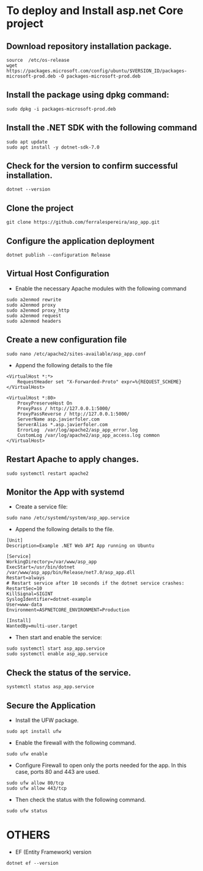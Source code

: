 # To deploy and Install asp.net Core project

## Download repository installation package.
```
source  /etc/os-release
wget https://packages.microsoft.com/config/ubuntu/$VERSION_ID/packages-microsoft-prod.deb -O packages-microsoft-prod.deb
```

## Install the package using dpkg command:
```
sudo dpkg -i packages-microsoft-prod.deb
```

## Install the .NET SDK with the following command
```
sudo apt update
sudo apt install -y dotnet-sdk-7.0
```

## Check for the version to confirm successful installation.
```
dotnet --version
```

## Clone the project
```
git clone https://github.com/ferralespereira/asp_app.git
```

## Configure the application deployment
```
dotnet publish --configuration Release
```

## Virtual Host Configuration
* Enable the necessary Apache modules with the following command
```
sudo a2enmod rewrite
sudo a2enmod proxy
sudo a2enmod proxy_http
sudo a2enmod request
sudo a2enmod headers
```

## Create a new configuration file
```
sudo nano /etc/apache2/sites-available/asp_app.conf
```
* Append the following details to the file
```
<VirtualHost *:*>
    RequestHeader set "X-Forwarded-Proto" expr=%{REQUEST_SCHEME}
</VirtualHost>

<VirtualHost *:80>
    ProxyPreserveHost On
    ProxyPass / http://127.0.0.1:5000/
    ProxyPassReverse / http://127.0.0.1:5000/
    ServerName asp.javierfoler.com
    ServerAlias *.asp.javierfoler.com
    ErrorLog  /var/log/apache2/asp_app_error.log
    CustomLog /var/log/apache2/asp_app_access.log common
</VirtualHost>
```

## Restart Apache to apply changes.
```
sudo systemctl restart apache2
```

## Monitor the App with systemd
* Create a service file:
```
sudo nano /etc/systemd/system/asp_app.service
```
* Append the following details to the file.

```
[Unit]
Description=Example .NET Web API App running on Ubuntu

[Service]
WorkingDirectory=/var/www/asp_app
ExecStart=/usr/bin/dotnet /var/www/asp_app/bin/Release/net7.0/asp_app.dll
Restart=always
# Restart service after 10 seconds if the dotnet service crashes:
RestartSec=10
KillSignal=SIGINT
SyslogIdentifier=dotnet-example
User=www-data
Environment=ASPNETCORE_ENVIRONMENT=Production 

[Install]
WantedBy=multi-user.target
```

* Then start and enable the service:
```
sudo systemctl start asp_app.service
sudo systemctl enable asp_app.service
```

## Check the status of the service.
```
systemctl status asp_app.service
```

##  Secure the Application
* Install the UFW package.
```
sudo apt install ufw
```
* Enable the firewall with the following command.
```
sudo ufw enable
```
* Configure Firewall to open only the ports needed for the app. In this case, ports 80 and 443 are used.
```
sudo ufw allow 80/tcp
sudo ufw allow 443/tcp
```
* Then check the status with the following command.
```
sudo ufw status
```

# OTHERS
* EF (Entity Framework) version
```
dotnet ef --version
```
